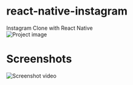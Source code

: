 # react-native-instagram
Instagram Clone with React Native  
![Project image](https://github.com/ozcanzaferayan/react-native-instagram/blob/master/screenshots/social.png "Project image")  
# Screenshots
![Screenshot video](https://github.com/ozcanzaferayan/react-native-instagram/blob/master/screenshots/ss.gif "Screenshot video")